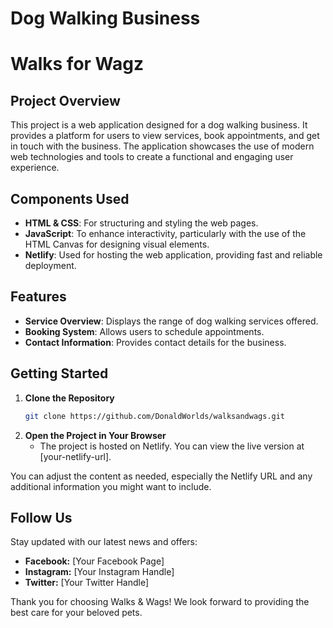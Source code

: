 
# Dog Walking Business
# Walks for Wagz

## Project Overview

This project is a web application designed for a dog walking business. It provides a platform for users to view services, book appointments, and get in touch with the business. The application showcases the use of modern web technologies and tools to create a functional and engaging user experience.

## Components Used

- **HTML & CSS**: For structuring and styling the web pages.
- **JavaScript**: To enhance interactivity, particularly with the use of the HTML Canvas for designing visual elements.
- **Netlify**: Used for hosting the web application, providing fast and reliable deployment.

## Features

- **Service Overview**: Displays the range of dog walking services offered.
- **Booking System**: Allows users to schedule appointments.
- **Contact Information**: Provides contact details for the business.

## Getting Started

1. **Clone the Repository**
   ```bash
   git clone https://github.com/DonaldWorlds/walksandwags.git
   ```
2. **Open the Project in Your Browser**
   - The project is hosted on Netlify. You can view the live version at [your-netlify-url].



You can adjust the content as needed, especially the Netlify URL and any additional information you might want to include.

## Follow Us

Stay updated with our latest news and offers:
- **Facebook:** [Your Facebook Page]
- **Instagram:** [Your Instagram Handle]
- **Twitter:** [Your Twitter Handle]




Thank you for choosing Walks & Wags! We look forward to providing the best care for your beloved pets.



